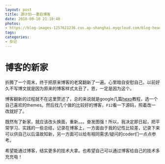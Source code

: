 ```yaml
---
layout: post
title: 源计划——重启博客
date: 2018-09-10 21:10:48
photos:
- https://blog-images-1257621236.cos.ap-shanghai.myqcloud.com/blog-header.jpg
tags:
categories:
- 杂记
---
```


# 博客的新家

折腾了一个周末，终于把原来博客的老窝翻新了一遍。心里暗自安慰自己，以前好久不写博文就是因为原来的博客样式太丑了，恩，一定是因为这个。

<!-- more -->

博客翻新的过程就不在这里赘述了，总的来说就是google几篇[hexo](https://hexo.io/zh-cn/docs/)教程，选一个自己喜欢的themes。然后找几个做的比较好的博客，`F12`看一下源码，照着改一改就好了。

既然有了新家，就应该改头换面，重新。。。奋发图强！所以，我决定即日起，把平常学习、实践的一些总结，记录在博客上，一方面由于我的记性比较差，记录下来可以供自己以后温故知新，另一方面可以给有相同需求/疑问的coder们一点点参考。

希望能通过博客，结实更多的技术大拿。也希望自己可以通过博客给自己的技术多充充电！
